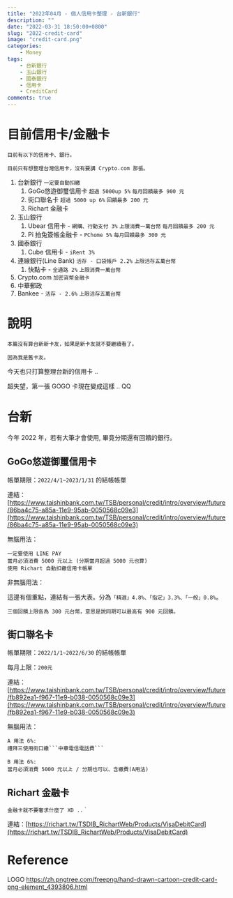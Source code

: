 ```yaml
---
title: "2022年04月 - 個人信用卡整理 - 台新銀行"
description: ""
date: "2022-03-31 18:50:00+0800"
slug: "2022-credit-card"
image: "credit-card.png"
categories:
    - Money
tags:
    - 台新銀行
    - 玉山銀行
    - 國泰銀行
    - 信用卡
    - CreditCard
comments: true
---
```


# 目前信用卡/金融卡
```
目前有以下的信用卡、銀行。

目前只有想整理台灣信用卡，沒有要講 Crypto.com 那張。
```
1. 台新銀行 ```一定要自動扣繳```
   1. GoGo悠遊御璽信用卡 ```超過 5000up 5%``` ```每月回饋最多 900 元```
   2. 街口聯名卡 ```超過 5000 up 6%``` ```回饋最多 200 元```
   3. Richart 金融卡
2. 玉山銀行
   1. Ubear 信用卡 - ```網購、行動支付 3%``` ```上限消費一萬台幣``` ```每月回饋最多 200 元``` 
   2. Pi 拍兔簽帳金融卡 - ```PChome 5%``` ```每月回饋最多 300 元```
3. 國泰銀行
   1. Cube 信用卡 - ```iRent 3%```
4. 連線銀行(Line Bank) ```活存 - 口袋帳戶 2.2%``` ```上限活存五萬台幣```
   1. 快點卡 - ```全通路 2%``` ```上限消費一萬台幣```
5. Crypto.com ```加密貨幣金融卡```
6. 中華郵政
7. Bankee - ```活存 - 2.6%``` ```上限活存五萬台幣```

# 說明

```
本篇沒有算台新新卡友，如果是新卡友就不要繼續看了。

因為我是舊卡友。
```

今天也只打算整理台新的信用卡 ..

超失望，第一張 GOGO 卡現在變成這樣 .. QQ

# 台新

今年 2022 年，若有大筆才會使用, 畢竟分期還有回饋的銀行。

## GoGo悠遊御璽信用卡

帳單期限：```2022/4/1~2023/1/31``` 的結帳帳單

連結：[https://www.taishinbank.com.tw/TSB/personal/credit/intro/overview/future/86ba4c75-a85a-11e9-95ab-0050568c09e3](https://www.taishinbank.com.tw/TSB/personal/credit/intro/overview/future/86ba4c75-a85a-11e9-95ab-0050568c09e3)



無腦用法：
```
一定要使用 LINE PAY
當月必須消費 5000 元以上 (分期當月超過 5000 元也算)
使用 Richart 自動扣繳信用卡帳單
```
非無腦用法：

這邊有個重點，連結有一張大表。分為```「精選」4.8%、「指定」3.3%、「一般」0.8%```。

```三個回饋上限各為 300 元台幣，意思是說同期可以最高有 900 元回饋。```

## 街口聯名卡

帳單期限：```2022/1/1~2022/6/30``` 的結帳帳單

每月上限：```200元```

連結：[https://www.taishinbank.com.tw/TSB/personal/credit/intro/overview/future/fb892ea1-f967-11e9-b038-0050568c09e3](https://www.taishinbank.com.tw/TSB/personal/credit/intro/overview/future/fb892ea1-f967-11e9-b038-0050568c09e3)


無腦用法：
```
A 用法 6%:
禮拜三使用街口繳```中華電信電話費```
```
```
B 用法 6%:
當月必須消費 5000 元以上 / 分期也可以、含繳費(A用法)
```

## Richart 金融卡

```
金融卡就不要奢求什麼了 XD ..｀
```
連結：[https://richart.tw/TSDIB_RichartWeb/Products/VisaDebitCard](https://richart.tw/TSDIB_RichartWeb/Products/VisaDebitCard)

# Reference

LOGO https://zh.pngtree.com/freepng/hand-drawn-cartoon-credit-card-png-element_4393806.html